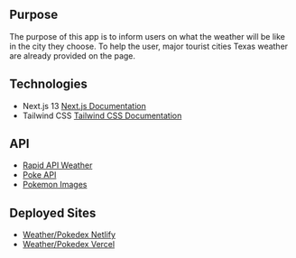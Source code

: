 ## Purpose

The purpose of this app is to inform users on what the weather will be like in the city they choose. To help the user, major tourist cities Texas weather are already provided on the page.

## Technologies

- Next.js 13 [Next.js Documentation](https://nextjs.org/docs)
- Tailwind CSS [Tailwind CSS Documentation](https://tailwindcss.com/docs/installation)

## API

- [Rapid API Weather](https://rapidapi.com/weatherapi/api/weatherapi-com)
- [Poke API](https://pokeapi.co/)
- [Pokemon Images](https://assets.pokemon.com/assets/cms2/img/pokedex)

## Deployed Sites

- [Weather/Pokedex Netlify](https://sweet-snickerdoodle-3f8362.netlify.app/)
- [Weather/Pokedex Vercel](https://check-the-weather-three.vercel.app/)
